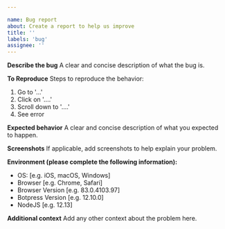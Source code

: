 ```yaml
---

name: Bug report
about: Create a report to help us improve
title: ''
labels: 'bug'
assignee: ''
---
```


**Describe the bug**
A clear and concise description of what the bug is.

**To Reproduce**
Steps to reproduce the behavior:

1. Go to '...'
2. Click on '....'
3. Scroll down to '....'
4. See error

**Expected behavior**
A clear and concise description of what you expected to happen.

**Screenshots**
If applicable, add screenshots to help explain your problem.

**Environment (please complete the following information):**

- OS: [e.g. iOS, macOS, Windows]
- Browser [e.g. Chrome, Safari]
- Browser Version [e.g. 83.0.4103.97]
- Botpress Version [e.g. 12.10.0]
- NodeJS [e.g. 12.13]

**Additional context**
Add any other context about the problem here.
